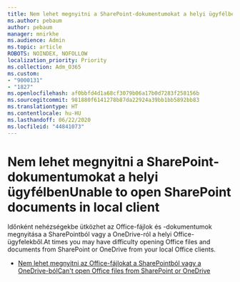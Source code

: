 ```yaml
---
title: Nem lehet megnyitni a SharePoint-dokumentumokat a helyi ügyfélben
ms.author: pebaum
author: pebaum
manager: mnirkhe
ms.audience: Admin
ms.topic: article
ROBOTS: NOINDEX, NOFOLLOW
localization_priority: Priority
ms.collection: Adm_O365
ms.custom:
- "9000131"
- "1827"
ms.openlocfilehash: af0bbfd4d1a68cf3079b06a17b0d7283f258156b
ms.sourcegitcommit: 981880f6141278b87da22924a39bb1bb5892bb83
ms.translationtype: HT
ms.contentlocale: hu-HU
ms.lasthandoff: 06/22/2020
ms.locfileid: "44841073"
---
```

# <a name="unable-to-open-sharepoint-documents-in-local-client"></a><span data-ttu-id="b9446-102">Nem lehet megnyitni a SharePoint-dokumentumokat a helyi ügyfélben</span><span class="sxs-lookup"><span data-stu-id="b9446-102">Unable to open SharePoint documents in local client</span></span>

<span data-ttu-id="b9446-103">Időnként nehézségekbe ütközhet az Office-fájlok és -dokumentumok megnyitása a SharePointból vagy a OneDrive-ról a helyi Office-ügyfelekből.</span><span class="sxs-lookup"><span data-stu-id="b9446-103">At times you may have difficulty opening Office files and documents from SharePoint or OneDrive from your local Office clients.</span></span>

- [<span data-ttu-id="b9446-104">Nem lehet megnyitni az Office-fájlokat a SharePointból vagy a OneDrive-ból</span><span class="sxs-lookup"><span data-stu-id="b9446-104">Can't open Office files from SharePoint or OneDrive</span></span>](https://docs.microsoft.com/sharepoint/troubleshoot/administration/cant-open-office-files)
